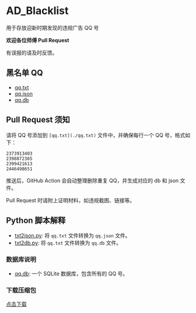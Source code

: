 # AD_Blacklist

用于存放迎新时期发现的违规广告 QQ 号

**欢迎各位师傅 Pull Request**

有误报的请及时反馈。

## 黑名单 QQ

- [qq.txt](./qq.txt)
- [qq.json](./qq.json)
- [qq.db](./qq.db)

## Pull Request 须知

请将 QQ 号添加到 `[qq.txt](./qq.txt)` 文件中，并确保每行一个 QQ 号，格式如下：

```
2373913403
2398872365
2399421613
2446498651
```

推送后，GitHub Action 会自动整理删除重复 QQ，并生成对应的 db 和 json 文件。

Pull Request 时请附上证明材料，如违规截图、链接等。

## Python 脚本解释

- [txt2json.py](./txt2json.py): 将 `qq.txt` 文件转换为 `qq.json` 文件。
- [txt2db.py](./txt2db.py): 将 `qq.txt` 文件转换为 `qq.db` 文件。
  
### 数据库说明

- [qq.db](./qq.db): 一个 SQLite 数据库，包含所有的 QQ 号。

### 下载压缩包

[点击下载](https://github.com/W1ndys/AD_Blacklist/archive/refs/heads/main.zip)

